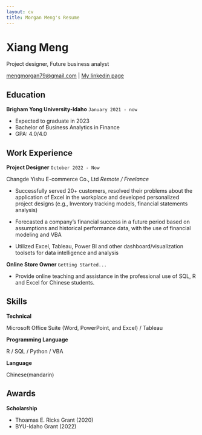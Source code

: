 ```yaml
---
layout: cv
title: Morgan Meng's Resume
---
```

# Xiang Meng
Project designer, Future business analyst

<div id="webaddress">
<a href="mengmorgan79@gmail.com">mengmorgan79@gmail.com</a>
| <a href="https://www.linkedin.com/in/morgan-meng-418303219/">My linkedin page</a>
</div>

## Education

__Brigham Yong University-Idaho__
`January 2021 - now`

- Expected to graduate in 2023
- Bachelor of Business Analytics in Finance
- GPA: 4.0/4.0

## Work Experience

__Project Designer__
`October 2022 - Now`

Changde Yishu E-commerce Co., Ltd
*Remote / Freelance*

- Successfully served 20+ customers, resolved their problems about the application of Excel in the workplace and developed personalized project designs (e.g., Inventory tracking models, financial statements analysis)

- Forecasted a company’s financial success in a future period based on assumptions and historical performance data, with the use of financial modeling and VBA

- Utilized Excel, Tableau, Power BI and other dashboard/visualization toolsets for data intelligence and analysis

__Online Store Owner__
`Getting Started...`

- Provide online teaching and assistance in the professional use of SQL, R and Excel for Chinese students.

## Skills

__Technical__

Microsoft Office Suite (Word, PowerPoint, and Excel) / Tableau

__Programming Language__

R / SQL / Python / VBA

__Language__

Chinese(mandarin)

## Awards

__Scholarship__

- Thoamas E. Ricks Grant (2020)
- BYU-Idaho Grant (2022)


<!-- ### Footer Last Updated: Dec 2022
